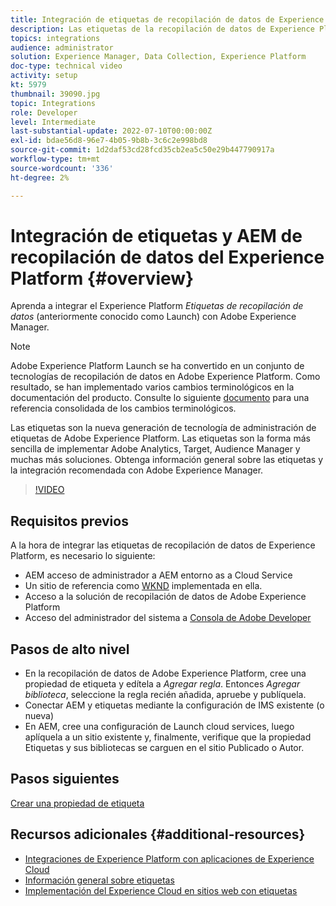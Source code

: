 ```yaml
---
title: Integración de etiquetas de recopilación de datos de Experience Platform (Launch) y AEM
description: Las etiquetas de la recopilación de datos de Experience Platform son la solución de administración de etiquetas de próxima generación de Adobe y la mejor manera de implementar Adobe Analytics, Target, Audience Manager y muchas más soluciones. Obtenga información general sobre las etiquetas (anteriormente denominadas Launch) y la integración recomendada con Adobe Experience Manager.
topics: integrations
audience: administrator
solution: Experience Manager, Data Collection, Experience Platform
doc-type: technical video
activity: setup
kt: 5979
thumbnail: 39090.jpg
topic: Integrations
role: Developer
level: Intermediate
last-substantial-update: 2022-07-10T00:00:00Z
exl-id: bdae56d8-96e7-4b05-9b8b-3c6c2e998bd8
source-git-commit: 1d2daf53cd28fcd35cb2ea5c50e29b447790917a
workflow-type: tm+mt
source-wordcount: '336'
ht-degree: 2%

---
```


# Integración de etiquetas y AEM de recopilación de datos del Experience Platform {#overview}

Aprenda a integrar el Experience Platform _Etiquetas de recopilación de datos_ (anteriormente conocido como Launch) con Adobe Experience Manager.

>[!NOTE]
>
>Adobe Experience Platform Launch se ha convertido en un conjunto de tecnologías de recopilación de datos en Adobe Experience Platform. Como resultado, se han implementado varios cambios terminológicos en la documentación del producto. Consulte lo siguiente [documento](https://experienceleague.adobe.com/docs/experience-platform/tags/term-updates.html) para una referencia consolidada de los cambios terminológicos.


Las etiquetas son la nueva generación de tecnología de administración de etiquetas de Adobe Experience Platform. Las etiquetas son la forma más sencilla de implementar Adobe Analytics, Target, Audience Manager y muchas más soluciones. Obtenga información general sobre las etiquetas y la integración recomendada con Adobe Experience Manager.

>[!VIDEO](https://video.tv.adobe.com/v/3417061?quality=12&learn=on)


## Requisitos previos

A la hora de integrar las etiquetas de recopilación de datos de Experience Platform, es necesario lo siguiente:

+ AEM acceso de administrador a AEM entorno as a Cloud Service
+ Un sitio de referencia como [WKND](https://github.com/adobe/aem-guides-wknd) implementada en ella.
+ Acceso a la solución de recopilación de datos de Adobe Experience Platform
+ Acceso del administrador del sistema a [Consola de Adobe Developer](https://developer.adobe.com/developer-console/)


## Pasos de alto nivel

+ En la recopilación de datos de Adobe Experience Platform, cree una propiedad de etiqueta y edítela a _Agregar regla_. Entonces _Agregar biblioteca_, seleccione la regla recién añadida, apruebe y publíquela.
+ Conectar AEM y etiquetas mediante la configuración de IMS existente (o nueva)
+ En AEM, cree una configuración de Launch cloud services, luego aplíquela a un sitio existente y, finalmente, verifique que la propiedad Etiquetas y sus bibliotecas se carguen en el sitio Publicado o Autor.

## Pasos siguientes

[Crear una propiedad de etiqueta](create-tag-property.md)

## Recursos adicionales {#additional-resources}

+ [Integraciones de Experience Platform con aplicaciones de Experience Cloud](https://experienceleague.adobe.com/docs/platform-learn/tutorials/intro-to-platform/integrations-with-experience-cloud-applications.html)
+ [Información general sobre etiquetas](https://experienceleague.adobe.com/docs/experience-platform/tags/home.html)
+ [Implementación del Experience Cloud en sitios web con etiquetas](https://experienceleague.adobe.com/docs/platform-learn/implement-in-websites/overview.html)
